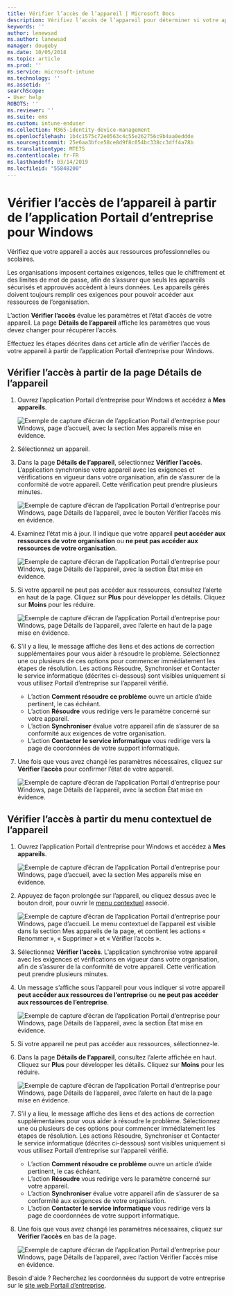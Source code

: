 ```yaml
---
title: Vérifier l’accès de l’appareil | Microsoft Docs
description: Vérifiez l’accès de l’appareil pour déterminer si votre appareil est conforme aux exigences de l’organisation, et s’il peut accéder aux ressources professionnelles ou scolaires.
keywords: ''
author: lenewsad
ms.author: lanewsad
manager: dougeby
ms.date: 10/05/2018
ms.topic: article
ms.prod: ''
ms.service: microsoft-intune
ms.technology: ''
ms.assetid: ''
searchScope:
- User help
ROBOTS: ''
ms.reviewer: ''
ms.suite: ems
ms.custom: intune-enduser
ms.collection: M365-identity-device-management
ms.openlocfilehash: 1b4c1575c72e0563c4c55e262756c9b4aa0eddde
ms.sourcegitcommit: 25e6aa3bfce58ce8d9f8c054bc338cc3dff4a78b
ms.translationtype: MTE75
ms.contentlocale: fr-FR
ms.lasthandoff: 03/14/2019
ms.locfileid: "55848200"
---
```

# <a name="check-access-from-company-portal-app-for-windows"></a>Vérifier l’accès de l’appareil à partir de l’application Portail d’entreprise pour Windows

Vérifiez que votre appareil a accès aux ressources professionnelles ou scolaires. 

Les organisations imposent certaines exigences, telles que le chiffrement et des limites de mot de passe, afin de s’assurer que seuls les appareils sécurisés et approuvés accèdent à leurs données. Les appareils gérés doivent toujours remplir ces exigences pour pouvoir accéder aux ressources de l’organisation.

L’action **Vérifier l’accès** évalue les paramètres et l’état d’accès de votre appareil. La page **Détails de l’appareil** affiche les paramètres que vous devez changer pour récupérer l’accès. 

Effectuez les étapes décrites dans cet article afin de vérifier l’accès de votre appareil à partir de l’application Portail d’entreprise pour Windows.  

## <a name="check-access-from-device-details-page"></a>Vérifier l’accès à partir de la page Détails de l’appareil  
1. Ouvrez l’application Portail d’entreprise pour Windows et accédez à **Mes appareils**.  

    ![Exemple de capture d’écran de l’application Portail d’entreprise pour Windows, page d’accueil, avec la section Mes appareils mise en évidence.](./media/1809_CheckAccess_Context_Select_Device.png)  
2. Sélectionnez un appareil.  
3. Dans la page **Détails de l’appareil**, sélectionnez **Vérifier l’accès**. L’application synchronise votre appareil avec les exigences et vérifications en vigueur dans votre organisation, afin de s’assurer de la conformité de votre appareil. Cette vérification peut prendre plusieurs minutes.  

    ![Exemple de capture d’écran de l’application Portail d’entreprise pour Windows, page Détails de l’appareil, avec le bouton Vérifier l’accès mis en évidence.](./media/1809_CheckAccess_Checking_Status.png) 

4. Examinez l’état mis à jour. Il indique que votre appareil **peut accéder aux ressources de votre organisation** ou **ne peut pas accéder aux ressources de votre organisation**.  

   ![Exemple de capture d’écran de l’application Portail d’entreprise pour Windows, page Détails de l’appareil, avec la section État mise en évidence.](./media/1809_CheckAccess_Device_details_status1.png)  
   
5. Si votre appareil ne peut pas accéder aux ressources, consultez l’alerte en haut de la page. Cliquez sur **Plus** pour développer les détails. Cliquez sur **Moins** pour les réduire.  

    ![Exemple de capture d’écran de l’application Portail d’entreprise pour Windows, page Détails de l’appareil, avec l’alerte en haut de la page mise en évidence.](./media/1809_CheckAccess_Device_details_alert1.png)  

6. S’il y a lieu, le message affiche des liens et des actions de correction supplémentaires pour vous aider à résoudre le problème. Sélectionnez une ou plusieurs de ces options pour commencer immédiatement les étapes de résolution. Les actions Résoudre, Synchroniser et Contacter le service informatique (décrites ci-dessous) sont visibles uniquement si vous utilisez Portail d’entreprise sur l’appareil vérifié.  

     * L’action **Comment résoudre ce problème** ouvre un article d’aide pertinent, le cas échéant.  
     * L’action **Résoudre** vous redirige vers le paramètre concerné sur votre appareil.  
     * L’action **Synchroniser** évalue votre appareil afin de s’assurer de sa conformité aux exigences de votre organisation.  
     * L’action **Contacter le service informatique** vous redirige vers la page de coordonnées de votre support informatique.   
 
6. Une fois que vous avez changé les paramètres nécessaires, cliquez sur **Vérifier l’accès** pour confirmer l’état de votre appareil.  

    ![Exemple de capture d’écran de l’application Portail d’entreprise pour Windows, page Détails de l’appareil, avec la section État mise en évidence.](./media/1809_CheckAccess_Device_details_status1.png)  

## <a name="check-access-from-device-context-menu"></a>Vérifier l’accès à partir du menu contextuel de l’appareil  
1. Ouvrez l’application Portail d’entreprise pour Windows et accédez à **Mes appareils**.  

    ![Exemple de capture d’écran de l’application Portail d’entreprise pour Windows, page d’accueil, avec la section Mes appareils mise en évidence.](./media/1809_CheckAccess_Context_Select_Device.png)  

2. Appuyez de façon prolongée sur l’appareil, ou cliquez dessus avec le bouton droit, pour ouvrir le [menu contextuel](https://docs.microsoft.com//windows/uwp/design/controls-and-patterns/menus) associé.  

    ![Exemple de capture d’écran de l’application Portail d’entreprise pour Windows, page d’accueil. Le menu contextuel de l’appareil est visible dans la section **Mes appareils** de la page, et contient les actions « Renommer », « Supprimer » et « Vérifier l’accès ».](./media/1809_DeviceContextMenu_Windows_CP.png)  
3. Sélectionnez **Vérifier l’accès**. L’application synchronise votre appareil avec les exigences et vérifications en vigueur dans votre organisation, afin de s’assurer de la conformité de votre appareil. Cette vérification peut prendre plusieurs minutes.  
 
4. Un message s’affiche sous l’appareil pour vous indiquer si votre appareil **peut accéder aux ressources de l’entreprise** ou **ne peut pas accéder aux ressources de l’entreprise**. 

    ![Exemple de capture d’écran de l’application Portail d’entreprise pour Windows, page Détails de l’appareil, avec la section État mise en évidence.](./media/1809_CheckAccess_Context_Menu_Alert2.png) 

5. Si votre appareil ne peut pas accéder aux ressources, sélectionnez-le.  
6. Dans la page **Détails de l’appareil**, consultez l’alerte affichée en haut. Cliquez sur **Plus** pour développer les détails. Cliquez sur **Moins** pour les réduire.  

    ![Exemple de capture d’écran de l’application Portail d’entreprise pour Windows, page Détails de l’appareil, avec l’alerte en haut de la page mise en évidence.](./media/1809_CheckAccess_Device_details_alert1.png)  

6. S’il y a lieu, le message affiche des liens et des actions de correction supplémentaires pour vous aider à résoudre le problème. Sélectionnez une ou plusieurs de ces options pour commencer immédiatement les étapes de résolution. Les actions Résoudre, Synchroniser et Contacter le service informatique (décrites ci-dessous) sont visibles uniquement si vous utilisez Portail d’entreprise sur l’appareil vérifié.  

     * L’action **Comment résoudre ce problème** ouvre un article d’aide pertinent, le cas échéant.  
     * L’action **Résoudre** vous redirige vers le paramètre concerné sur votre appareil.  
     * L’action **Synchroniser** évalue votre appareil afin de s’assurer de sa conformité aux exigences de votre organisation.  
     * L’action **Contacter le service informatique** vous redirige vers la page de coordonnées de votre support informatique.    

7. Une fois que vous avez changé les paramètres nécessaires, cliquez sur **Vérifier l’accès** en bas de la page.  

    ![Exemple de capture d’écran de l’application Portail d’entreprise pour Windows, page Détails de l’appareil, avec l’action Vérifier l’accès mise en évidence.](./media/1809_CheckAccess_Device_details_button.png) 


Besoin d'aide ? Recherchez les coordonnées du support de votre entreprise sur le [site web Portail d’entreprise](https://go.microsoft.com/fwlink/?linkid=2010980).
